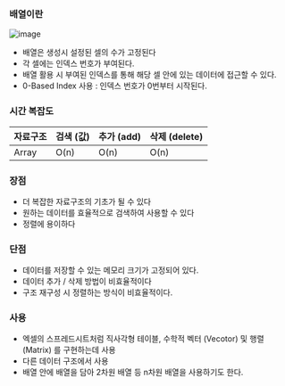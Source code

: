 ### 배열이란

![image](https://github.com/pastjung/DataStructure/assets/87860163/1011ef7d-1e07-4c29-a6a6-0ca30536c251)

- 배열은 생성시 설정된 셀의 수가 고정된다
- 각 셀에는 인덱스 번호가 부여된다.
- 배열 활용 시 부여된 인덱스를 통해 해당 셀 안에 있는 데이터에 접근할 수 있다.
- 0-Based Index 사용 : 인덱스 번호가 0번부터 시작된다.

### 시간 복잡도

| 자료구조 | 검색 (값) | 추가 (add) | 삭제 (delete) |
| --- | --- | --- | --- |
| Array | O(n) | O(n) | O(n) |

### 장점

- 더 복잡한 자료구조의 기초가 될 수 있다
- 원하는 데이터를 효율적으로 검색하여 사용할 수 있다
- 정렬에 용이하다

### 단점

- 데이터를 저장할 수 있는 메모리 크기가 고정되어 있다.
- 데이터 추가 / 삭제 방법이 비효율적이다
- 구조 재구성 시 정렬하는 방식이 비효율적이다.

### 사용

- 엑셀의 스프레드시트처럼 직사각형 테이블, 수학적 벡터 (Vecotor) 및 행렬 (Matrix) 를 구현하는데 사용
- 다른 데이터 구조에서 사용
- 배열 안에 배열을 담아 2차원 배열 등 n차원 배열을 사용하기도 한다.
